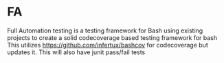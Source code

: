 # FA
Full Automation testing is a testing framework for Bash using existing projects to create a solid codecoverage based testing framework for bash
This utilizes https://github.com/infertux/bashcov for codecoverage but updates it. This will also have junit pass/fail tests
